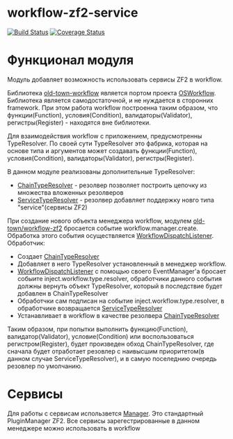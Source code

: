 # workflow-zf2-service

[![Build Status](https://secure.travis-ci.org/old-town/workflow-zf2-service.svg?branch=dev)](https://secure.travis-ci.org/old-town/workflow-zf2-service)
[![Coverage Status](https://coveralls.io/repos/old-town/workflow-zf2-service/badge.svg?branch=dev&service=github)](https://coveralls.io/github/old-town/workflow-zf2-service?branch=dev)

# Функционал модуля

Модуль добавляет возможность использовать сервисы ZF2 в workflow. 

Библиотека [old-town-workflow](https://github.com/old-town/old-town-workflow) является портом проекта [OSWorkflow](https://bitbucket.org/opensymphony/osworkflow/src/2d12ee26481f4ba6c9ff35fb3f118191f6d62035?at=default).
Библиотека является самодостаточной, и не нуждается в сторонних framework. При этом работа workflow построенна таким образом,
что функции(Function), условия(Condition), валидаторы(Validator), регистры(Register) - находятся вне библиотеки. 

Для взаимодействия workflow с приложением, предусмотренны TypeResolver. По своей сути TypeResolver это фабрика, которая
на основе типа и аргументов может создавать функции(Function), условия(Condition), валидаторы(Validator), регистры(Register).

В данном модуле реализованы дополнительные TypeResolver:

* [ChainTypeResolver](./src/TypeResolver/ChainTypeResolver.php) - резолвер позволяет построить цепочку из множества вложенных резолверов
* [ServiceTypeResolver](./src/TypeResolver/ServiceTypeResolver.php) - резолвер добавляет поддержку новго типа "service"(сервисы ZF2)

При создание нового объекта менеджера workflow, модулем [old-town/workflow-zf2](https://github.com/old-town/workflow-zf2)
бросается событие workflow.manager.create. Обработка этого события осуществляется [WorkflowDispatchListener](./src/Listener/WorkflowDispatchListener.php).
Обработчик:

* Создает [ChainTypeResolver](./src/TypeResolver/ChainTypeResolver.php)
* Добавляет в него TypeResolver установленный в менеджер workflow.
* [WorkflowDispatchListener](./src/Listener/WorkflowDispatchListener.php) с помощью своего EventManager'а бросает собыите inject.workflow.type.resolver,
обработчики данного события должны вернуть объект TypeResolver, который в последствие будет добавлен в ChainTypeResolver
* Обработчки сам подписан на событие inject.workflow.type.resolver, в обработчике возвращается [ServiceTypeResolver](./src/TypeResolver/ServiceTypeResolver.php)
* Устанавливает в workflow в качестве резолвера [ChainTypeResolver](./src/TypeResolver/ChainTypeResolver.php)

Таким образом, при попытки выполнить функцию(Function), валидатор(Validator), условие(Condition) или воспользоваться регистром(Register),
будет произведен обход ChainTypeResolver, где сначала будет отработает резовлер с наивысшим приоритетом(в данном случае ServiceTypeResolver),
и в самую поселеднию очередь резовлер по умолчанию.

# Сервисы
Для работы с сервисам использвется [Manager](./src/Service/Manager.php). Это стандартный PluginManager ZF2. Все сервисы
зарегестрированные в данном менеджере можно использовать в workflow





